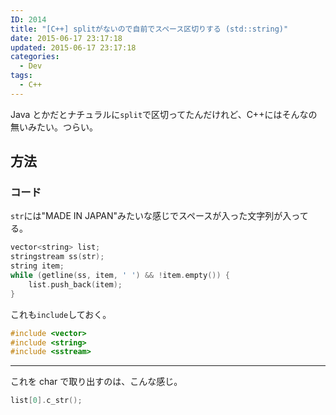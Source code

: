```yaml
---
ID: 2014
title: "[C++] splitがないので自前でスペース区切りする (std::string)"
date: 2015-06-17 23:17:18
updated: 2015-06-17 23:17:18
categories:
  - Dev
tags:
  - C++
---
```


Java とかだとナチュラルに<code>split</code>で区切ってたんだけれど、C++にはそんなの無いみたい。つらい。

<h2>方法</h2>

<h3>コード</h3>

<code>str</code>には"MADE IN JAPAN"みたいな感じでスペースが入った文字列が入ってる。

```cpp
vector<string> list;
stringstream ss(str);
string item;
while (getline(ss, item, ' ') && !item.empty()) {
    list.push_back(item);
}
```

これも`include`しておく。

```cpp
#include <vector>
#include <string>
#include <sstream>
```

---

これを char で取り出すのは、こんな感じ。

```cpp
list[0].c_str();
```
